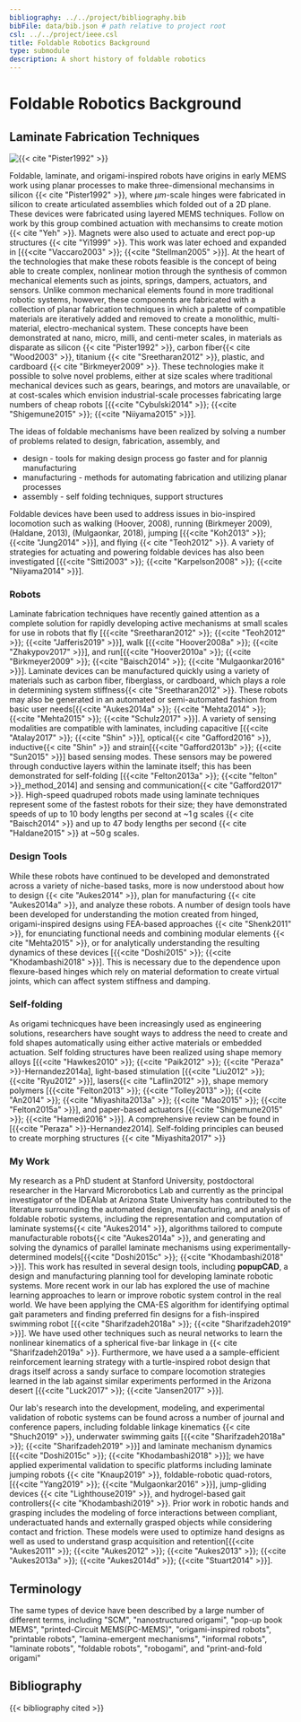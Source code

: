 ```yaml
---
bibliography: ../../project/bibliography.bib
bibFile: data/bib.json # path relative to project root
csl: ../../project/ieee.csl
title: Foldable Robotics Background
type: submodule
description: A short history of foldable robotics
---
```


# Foldable Robotics Background

## Laminate Fabrication Techniques

![{{< cite "Pister1992" >}}](../../figures-external/background/Picture1.png)

Foldable, laminate, and origami-inspired robots have origins in early MEMS work using planar processes to make three-dimensional mechansims in silicon {{< cite "Pister1992" >}}, where $\mu m$-scale hinges were fabricated in silicon to create articulated assemblies which folded out of a 2D plane.  These devices were fabricated using layered MEMS techniques. Follow on work by this group combined actuation with mechansims to create motion {{< cite "Yeh" >}}.  Magnets were also used to actuate and erect pop-up structures {{< cite "Yi1999" >}}. This work was later echoed and expanded in [{{<cite "Vaccaro2003" >}}; {{<cite "Stellman2005" >}}].  At the heart of the technologies that make these robots feasible is the concept of being able to create complex,  nonlinear motion through the synthesis of common mechanical elements such as joints, springs, dampers, actuators, and sensors.  Unlike common mechanical elements found in more traditional robotic systems, however, these components are fabricated with a collection of planar fabrication techniques in which a palette of compatible materials are iteratively added and removed to create a monolithic, multi-material, electro-mechanical system.  These concepts have been demonstrated at nano, micro, milli, and centi-meter scales, in materials as disparate as silicon {{< cite "Pister1992" >}}, carbon fiber{{< cite "Wood2003" >}}, titanium {{< cite "Sreetharan2012" >}}, plastic, and cardboard {{< cite "Birkmeyer2009" >}}.  These technologies make it possible to solve novel problems, either at size scales where traditional mechanical devices such as gears, bearings, and motors are unavailable, or at cost-scales which envision industrial-scale processes fabricating large numbers of cheap robots [{{<cite "Cybulski2014" >}}; {{<cite "Shigemune2015" >}}; {{<cite "Niiyama2015" >}}].

The ideas of foldable mechanisms have been realized by solving a number of problems related to design, fabrication, assembly, and 

* design - tools for making design process go faster and for plannig manufacturing
* manufacturing - methods for automating fabrication and utilizing planar processes
* assembly - self folding techniques, support structures

Foldable devices have been used to address issues in bio-inspired locomotion such as walking (Hoover, 2008), running (Birkmeyer 2009), (Haldane, 2013), (Mulgaonkar, 2018), jumping [{{<cite "Koh2013" >}}; {{<cite "Jung2014" >}}], and flying {{< cite "Teoh2012" >}}.  A variety of strategies for actuating and powering foldable devices has also been investigated [{{<cite "Sitti2003" >}}; {{<cite "Karpelson2008" >}}; {{<cite "Niiyama2014" >}}].

### Robots
Laminate fabrication techniques have recently gained attention as a complete solution for rapidly developing active mechanisms at small scales for use in robots that fly [{{<cite "Sreetharan2012" >}}; {{<cite "Teoh2012" >}}; {{<cite "Jafferis2019" >}}], walk [{{<cite "Hoover2008a" >}}; {{<cite "Zhakypov2017" >}}], and run[{{<cite "Hoover2010a" >}}; {{<cite "Birkmeyer2009" >}}; {{<cite "Baisch2014" >}}; {{<cite "Mulgaonkar2016" >}}]. Laminate devices can be manufactured quickly using a variety of materials such as carbon fiber, fiberglass, or cardboard, which plays a role in determining system stiffness{{< cite "Sreetharan2012" >}}. These robots may also be generated in an automated or semi-automated fashion from basic user needs[{{<cite "Aukes2014a" >}}; {{<cite "Mehta2014" >}}; {{<cite "Mehta2015" >}}; {{<cite "Schulz2017" >}}]. A variety of sensing modalities are compatible with laminates, including capacitive [{{<cite "Atalay2017" >}}; {{<cite "Shin" >}}], optical{{< cite "Gafford2016" >}}, inductive{{< cite "Shin" >}} and strain[{{<cite "Gafford2013b" >}}; {{<cite "Sun2015" >}}] based sensing modes. These sensors may be powered through conductive layers within the laminate itself; this has been demonstrated for self-folding [{{<cite "Felton2013a" >}}; {{<cite "felton" >}}_method_2014] and sensing and communication{{< cite "Gafford2017" >}}. High-speed quadruped robots made using laminate techniques represent some of the fastest robots for their size; they have demonstrated speeds of up to 10 body lengths per second at \~1 g scales {{< cite "Baisch2014" >}} and up to 47 body lengths per second {{< cite "Haldane2015" >}} at \~50 g scales.

### Design Tools

While these robots have continued to be developed and demonstrated across a variety of niche-based tasks, more is now understood about how to design {{< cite "Aukes2014" >}}, plan for manufacturing {{< cite "Aukes2014a" >}}, and analyze these robots.  A number of design tools have been developed for understanding the motion created from hinged, origami-inspired designs using FEA-based approaches {{< cite "Shenk2011" >}}, for enunciating functional needs and combining modular elements {{< cite "Mehta2015" >}}, or for analytically understanding the resulting dynamics of these devices [{{<cite "Doshi2015" >}}; {{<cite "Khodambashi2018" >}}].  This is necessary due to the dependence upon flexure-based hinges which rely on material deformation to create virtual joints, which can affect system stiffness and damping.

<!--
| Tool                    | Author  | Link | Citation |
|:------------------------|:--------|:-----|:---------|
| Treemaker               | Lang    |      |          |
| Origamizer              | Tachi   |      |          |
| Rigid Origami Simulator | Tachi   |      |          |
| popupCAD                | Aukes   |      |          |
| ?                       | Mehta   |      |          |
| ?                       | Mueller |      |          |
|                         | Sung    |      |          |
-->

### Self-folding

As origami  technicques have been increasingly used as engineering solutions, researchers have sought ways to address the need to create and fold shapes automatically using either active materials or embedded actuation.  Self folding structures have been realized using shape memory alloys [{{<cite "Hawkes2010" >}}; {{<cite "Paik2012" >}}; {{<cite "Peraza" >}}-Hernandez2014a], light-based stimulation [{{<cite "Liu2012" >}}; {{<cite "Ryu2012" >}}],  lasers{{< cite "Laflin2012" >}}, shape memory polymers [{{<cite "Felton2013" >}}; {{<cite "Tolley2013" >}}; {{<cite "An2014" >}}; {{<cite "Miyashita2013a" >}}; {{<cite "Mao2015" >}}; {{<cite "Felton2015a" >}}], and paper-based actuators [{{<cite "Shigemune2015" >}}; {{<cite "Hamedi2016" >}}].  A comprehensive review can be found in [{{<cite "Peraza" >}}-Hernandez2014].  Self-folding principles can beused to create morphing structures {{< cite "Miyashita2017" >}}


### My Work

My research as a PhD student at Stanford University, postdoctoral researcher in the Harvard Microrobotics Lab and currently as the principal investigator of the IDEAlab at Arizona State University has contributed to the literature surrounding the automated design, manufacturing, and analysis of foldable robotic systems, including the representation and computation of laminate systems{{< cite "Aukes2014" >}}, algorithms tailored to compute manufacturable robots{{< cite "Aukes2014a" >}}, and generating and solving the dynamics of parallel laminate mechanisms using experimentally-determined models[{{<cite "Doshi2015c" >}}; {{<cite "Khodambashi2018" >}}]. This work has resulted in several design tools, including **popupCAD**, a design and manufacturing planning tool for developing laminate robotic systems. More recent work in our lab has explored the use of machine learning approaches to learn or improve robotic system control in the real world. We have been applying the CMA-ES algorithm for identifying optimal gait parameters and finding preferred fin designs for a fish-inspired swimming robot [{{<cite "Sharifzadeh2018a" >}}; {{<cite "Sharifzadeh2019" >}}]. We have used other techniques such as neural networks to learn the nonlinear kinematics of a spherical five-bar linkage in {{< cite "Sharifzadeh2019a" >}}. Furthermore, we have used a a sample-efficient reinforcement learning strategy with a turtle-inspired robot design that drags itself across a sandy surface to compare locomotion strategies learned in the lab against similar experiments performed in the Arizona desert [{{<cite "Luck2017" >}}; {{<cite "Jansen2017" >}}].

Our lab's research into the development, modeling, and experimental validation of robotic systems can be found across a number of journal and conference papers, including foldable linkage kinematics {{< cite "Shuch2019" >}}, underwater swimming gaits [{{<cite "Sharifzadeh2018a" >}}; {{<cite "Sharifzadeh2019" >}}] and laminate mechanism dynamics [{{<cite "Doshi2015c" >}}; {{<cite "Khodambashi2018" >}}]; we have applied experimental validation to specific platforms including laminate jumping robots {{< cite "Knaup2019" >}}, foldable-robotic quad-rotors, [{{<cite "Yang2019" >}}; {{<cite "Mulgaonkar2016" >}}], jump-gliding devices {{< cite "Lighthouse2019" >}}, and hydrogel-based gait controllers{{< cite "Khodambashi2019" >}}. Prior work in robotic hands and grasping includes the modeling of force interactions between compliant, underactuated hands and externally grasped objects while considering contact and friction. These models were used to optimize hand designs as well as used to understand grasp acquisition and retention[{{<cite "Aukes2011" >}}; {{<cite "Aukes2012" >}}; {{<cite "Aukes2013" >}}; {{<cite "Aukes2013a" >}}; {{<cite "Aukes2014d" >}}; {{<cite "Stuart2014" >}}].

## Terminology

The same types of device have been described by a large number of different terms, including "SCM", "nanostructured origami", "pop-up book MEMS", "printed-Circuit MEMS(PC-MEMS)", "origami-inspired robots", "printable robots", "lamina-emergent mechanisms", "informal robots", "laminate robots", "foldable robots", "robogami", and "print-and-fold origami"


<!--
The table below describes many of the most common terms for foldable mechanisms.

| Term                           | Author       | Citation |
|:-------------------------------|:-------------|:---------|
| Articulated Microrobots        | Pister       |          |
| SCM                            | Fearing      |          |
| Nanostructured origami         | Barbastathis |          |
| "Pop-up book" MEMS             | Wood         |          |
| Printed-Circuit MEMS (PC-MEMS) | Wood         |          |
| origami-inspired robot         | Rus          |          |
| printable robot                | Rus          |          |
| Lamina-emergent mechanisms     | Howell       |          |
| Informal Robots                | Hoberman     |          |
| Laminate robots                | Aukes        |          |
| Foldable robots                | Aukes        |          |
| Robogami                       | Paik         |          |
| print-and-fold origami         | ?            |          |
-->

<!--

## Timeline

*  1992 - 1996

    ![{{< cite "Pister1992" >}}](../../figures-external/background/Picture1.png)


    ![{{< cite "Yeh" >}}](../../figures-external/background/Picture2.png)                   

    ![{{< cite "Reid1998" >}}](../../figures-external/background/Picture4.png)              

### 1998 

 ![{{< cite "Shimada2000" >}}](../../figures-external/background/Picture5.png)           

### 2000 

 ![{{< cite "Fearing2000" >}}](../../figures-external/background/Picture6.png)           

### 2001 

 ![{{< cite "Yan" >}}](../../figures-external/background/Picture7.png)                   

### 2003 

 ![{{< cite "Sahai2003" >}}](../../figures-external/background/Picture8.png)             

 ![{{< cite "Wood2003" >}}](../../figures-external/background/Picture9.png)              

### 2004

  ![{{< cite "Buchner2004" >}}](../../figures-external/background/Picture10.png)   
         
###  2005 

 ![{{< cite "Avadhanula2005" >}}](../../figures-external/background/Picture11.png)      

 ![{{< cite "Wood2005" >}}](../../figures-external/background/Picture12.png)            
 
### 2006 

 ![{{< cite "Sahai2006" >}}](../../figures-external/background/Picture13.png)          
  
### 2008 

 ![{{< cite "Hoover2008" >}}](../../figures-external/background/Picture14.png)          

 ![{{< cite "Wood2008a" >}}](../../figures-external/background/Picture15.png)           

 ![{{< cite "Hoover2008a" >}}](../../figures-external/background/Picture16.png)         

### 2009 

 ![{{< cite "Birkmeyer2009" >}}](../../figures-external/background/Picture17.png)       

### 2010 

 ![{{< cite "Hoover2008a" >}}](../../figures-external/background/Picture20.png)          
 
  ![{{< cite "Hawkes2010" >}}](../../figures-external/background/Picture24.png)    
        
###  2011

 ![{{< cite "Peterson2011" >}}](../../figures-external/background/Picture18.png)        


 ![{{< cite "Peterson2011a" >}}](../../figures-external/background/Picture22.png)       

 ![{{< cite "Hoffman2011" >}}](../../figures-external/background/Picture27.png)    
      
###  2012 

 ![{{< cite "Sreetharan2012" >}}](../../figures-external/background/Picture28.png)      

###  2013 

 ![{{< cite "Koh2013a" >}}](../../figures-external/background/Picture19.png)            

 ![{{< cite "Haldane2013" >}}](../../figures-external/background/Picture21.png)         

 ![{{< cite "Lee2013b" >}}](../../figures-external/background/Picture23.png)            

 ![{{< cite "Lee2013a" >}}](../../figures-external/background/Picture25.png)            

 ![{{< cite "Kohut2013" >}}](../../figures-external/background/Picture26.png)           

 ![{{< cite "Felton2013" >}}](../../figures-external/background/Picture29.png)          

###  2014 

 ![{{< cite "Baisch2014" >}}](../../figures-external/background/Picture30.png)          

![{{< cite "Felton2014" >}}](../../figures-external/background/Picture31.png)          

###  2015

 ![{{< cite "Miyashita2015a" >}}](../../figures-external/background/Picture33.png)      

 ![{{< cite "Firouzeh2015" >}}](../../figures-external/background/Picture36.png)    
 
 {{< cite "Haldane2015" >}}

###  2016 

 ![{{< cite "Mulgaonkar2016" >}}](../../figures-external/background/Picture32.png)      

 ![{{< cite "Wang2016" >}}](../../figures-external/background/Picture38.png)            

### 2017

 ![{{< cite "Overvelde2017" >}}](../../figures-external/background/Picture34.png)       

 ![{{< cite "Karras2017" >}}](../../figures-external/background/Picture35.png)          

 ![{{< cite "Li2017" >}}](../../figures-external/background/Picture37.png)              

 {{< cite "Zhakypov2017" >}}                                                

 ![{{< cite "Schulz2017" >}}](../../figures-external/background/Picture39.png)          

###  2018 

 ![{{< cite "McClintock2018" >}}](../../figures-external/background/milliDelta-6168.jpg)

-->

<!-- Todo Term | Author | Papers | Year of appearance-->



<!--
| Workflow                | Kwon    |
-->

<!--
At this point, a large number of laminate devices has been created, and -- like traditional robotics -- there is a wide range of purposes for these devices.  Many are bio-inspired: flying, crawling, walking, and jumping feature heavily in the capabilities of these robots.  They are often small.  Almost all fit in your hand, and some weigh on the order of tens of grams.

Method Papers
------



Terrestrial
------------

| Robot          | Lab             |
|:---------------|:----------------|
| Roach          | SMA             |
| DynaRoaCH      | Geared DC Motor |
| HAMR I-IV      | SMA             |
| HAMR V         | Piezo           |
| DASH           | Geared DC       |
| Dash with pogo |                 |

Flying
-------
| Robot              | Lab   |
|:-------------------|:------|
| RoboBee            | Wood  |
| Intermittent Flyer | Sahai |
| Flying Monkey      | Koh   |

Bio-inspired
-------

| Robot                 | Lab |
|:----------------------|:----|
| flea                  |     |
| water strider         |     |
| Inchworm              |     |
| Self-folding inchworm |     |

Wheeled
-------
| Robot | Lab |
|:------|:----|
|       |     |

Arms
-----
| Robot | Lab |
|:------|:----|
|       |     |
Hand / Gripper
----------
| Robot    | Lab     |
|:---------|:--------|
| Tweezers | Gafford |

Self-folding
---------
| Robot     | Lab    |
|:----------|:-------|
| ?         | Shuhei |
| ?         | Felton |
| ?         | Tolley |
| SMA-Based | Paik   |

Origami

Tachi

<!--
Origami
* Miura
* Tomohiro Tachi
* Robert Lang
* Eric Demaine
* Rigid Analysis

Design Community
* Deployable Structures

Who's big in this community?

* Kyujin Cho
* Jamie Paik
* Rob Wood
* Ranjana Sahai
* Sam Felton
* Mike Tolley
* Dan Aukes(me)
* Zhi Ern Teoh
* Larry Howell
* Ron Fearing
* Aaron Hoover
* The Team {{< cite "" >}}Dash Robotics
* Cagdas Onal
* Onur Ozcan
* Ben Goldberg
* Neel Doshi
* Sheila Russo
* Tomasso Russo

-->

<!--
-->
## Bibliography

{{< bibliography cited >}}
